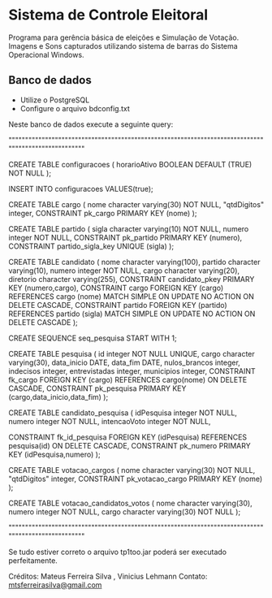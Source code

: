 Sistema de Controle Eleitoral
=============================

Programa para gerência básica de eleições e Simulação de Votação.
Imagens e Sons capturados utilizando sistema de barras do Sistema Operacional Windows.

Banco de dados
--------------------

- Utilize o PostgreSQL
- Configure o arquivo bdconfig.txt 

Neste banco de dados execute a seguinte query:

""""""""""""""""""""""""""""""""""""""""""""""""""""""""""""""""""""""""""""""""""""""""""""""""""""

CREATE TABLE configuracoes
(
  horarioAtivo BOOLEAN DEFAULT (TRUE) NOT NULL
);

INSERT INTO configuracoes VALUES(true);
 
CREATE TABLE cargo
(
  nome character varying(30) NOT NULL,
  "qtdDigitos" integer,
  CONSTRAINT pk_cargo PRIMARY KEY (nome)
);

CREATE TABLE partido
(
  sigla character varying(10) NOT NULL,
  numero integer NOT NULL,
  CONSTRAINT pk_partido PRIMARY KEY (numero),
  CONSTRAINT partido_sigla_key UNIQUE (sigla)
);
 
CREATE TABLE candidato
(
  nome character varying(100),
  partido character varying(10),
  numero integer NOT NULL,
  cargo character varying(20),
  diretorio character varying(255),
  CONSTRAINT candidato_pkey PRIMARY KEY (numero,cargo),
  CONSTRAINT cargo FOREIGN KEY (cargo)
      REFERENCES cargo (nome) MATCH SIMPLE
      ON UPDATE NO ACTION ON DELETE CASCADE,
  CONSTRAINT partido FOREIGN KEY (partido)
      REFERENCES partido (sigla) MATCH SIMPLE
      ON UPDATE NO ACTION ON DELETE CASCADE
);

CREATE SEQUENCE seq_pesquisa START WITH 1;

CREATE TABLE pesquisa (
	id integer NOT NULL UNIQUE,
	cargo character varying(30),
	data_inicio DATE,
	data_fim DATE,
	nulos_brancos integer,
	indecisos integer,
	entrevistadas integer,
	municipios integer,
	CONSTRAINT fk_cargo FOREIGN KEY (cargo) REFERENCES cargo(nome) ON DELETE CASCADE,
	CONSTRAINT pk_pesquisa PRIMARY KEY (cargo,data_inicio,data_fim)
);

CREATE TABLE candidato_pesquisa
(
  idPesquisa integer NOT NULL,
  numero integer NOT NULL,
  intencaoVoto integer NOT NULL,

  CONSTRAINT fk_id_pesquisa FOREIGN KEY (idPesquisa) REFERENCES pesquisa(id) ON DELETE CASCADE,
  CONSTRAINT pk_numero PRIMARY KEY (idPesquisa,numero)
);

CREATE TABLE votacao_cargos
(
  nome character varying(30) NOT NULL,
  "qtdDigitos" integer,
  CONSTRAINT pk_votacao_cargo PRIMARY KEY (nome)
);

CREATE TABLE votacao_candidatos_votos
(
  nome character varying(30),
  numero integer NOT NULL,
  cargo character varying(30) NOT NULL
);

""""""""""""""""""""""""""""""""""""""""""""""""""""""""""""""""""""""""""""""""""""""""""""""""""""

Se tudo estiver correto o arquivo tp1too.jar poderá ser executado perfeitamente.

Créditos: Mateus Ferreira Silva , Vinicius Lehmann
Contato: mtsferreirasilva@gmail.com